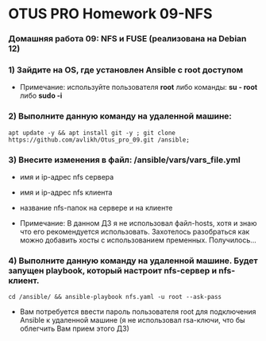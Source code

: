# OTUS PRO Homework 09-NFS

### Домашняя работа 09: NFS и FUSE (реализована на Debian 12)

### 1) Зайдите на OS, где установлен Ansible с root доступом
   - Примечание: используйте пользователя **root** либо команды: **su - root** либо **sudo -i**

### 2) Выполните данную команду на удаленной машине:
```
apt update -y && apt install git -y ; git clone https://github.com/avlikh/Otus_pro_09.git /ansible;
```
### 3) Внесите изменения в файл: /ansible/vars/vars_file.yml
   - имя и ip-адрес nfs сервера
   - имя и ip-адрес nfs клиента
   - название nfs-папок на сервере и на клиенте  
  
   - Примечание: В данном ДЗ я не использовал файл-hosts, хотя и знаю что его рекомендуется использовать. Захотелось разобраться как можно добавить хосты с иcпользованием пременных. Получилось...

### 4) Выполните данную команду на удаленной машине. Будет запущен playbook, который настроит nfs-сервер и nfs-клиент.
```
cd /ansible/ && ansible-playbook nfs.yaml -u root --ask-pass
```
   - Вам потребуется ввести пароль пользователя root для подключения Ansible к удаленной машине (я не использовал rsa-ключи, что бы облегчить Вам прием этого ДЗ) 

